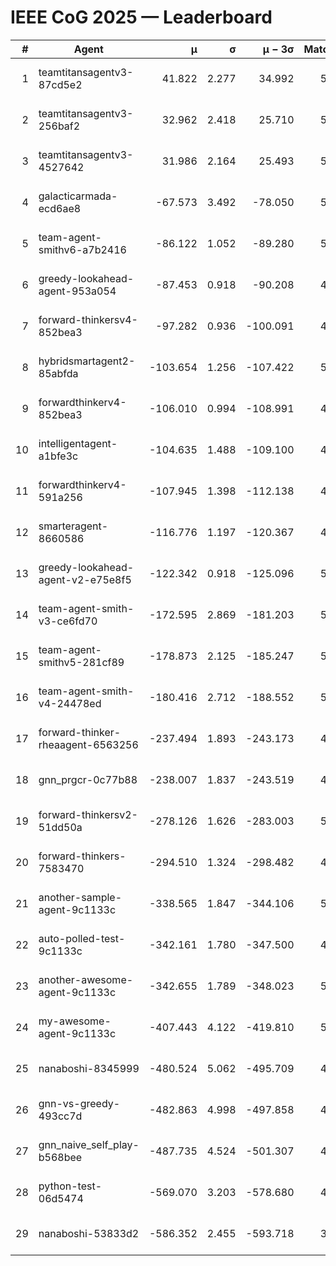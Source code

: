 # IEEE CoG 2025 — Leaderboard

| # | Agent | μ | σ | μ − 3σ | Matches | Updated |
|---:|---|---:|---:|---:|---:|---|
| 1 | teamtitansagentv3-87cd5e2 | 41.822 | 2.277 | 34.992 | 5392 | 2025-08-19 04:18 |
| 2 | teamtitansagentv3-256baf2 | 32.962 | 2.418 | 25.710 | 5472 | 2025-08-19 04:18 |
| 3 | teamtitansagentv3-4527642 | 31.986 | 2.164 | 25.493 | 5240 | 2025-08-19 04:18 |
| 4 | galacticarmada-ecd6ae8 | -67.573 | 3.492 | -78.050 | 5140 | 2025-08-19 04:18 |
| 5 | team-agent-smithv6-a7b2416 | -86.122 | 1.052 | -89.280 | 5260 | 2025-08-19 04:18 |
| 6 | greedy-lookahead-agent-953a054 | -87.453 | 0.918 | -90.208 | 4888 | 2025-08-19 04:18 |
| 7 | forward-thinkersv4-852bea3 | -97.282 | 0.936 | -100.091 | 4370 | 2025-08-19 04:18 |
| 8 | hybridsmartagent2-85abfda | -103.654 | 1.256 | -107.422 | 5010 | 2025-08-19 04:18 |
| 9 | forwardthinkerv4-852bea3 | -106.010 | 0.994 | -108.991 | 4189 | 2025-08-19 04:18 |
| 10 | intelligentagent-a1bfe3c | -104.635 | 1.488 | -109.100 | 4166 | 2025-08-19 04:18 |
| 11 | forwardthinkerv4-591a256 | -107.945 | 1.398 | -112.138 | 4633 | 2025-08-19 04:18 |
| 12 | smarteragent-8660586 | -116.776 | 1.197 | -120.367 | 4478 | 2025-08-19 04:18 |
| 13 | greedy-lookahead-agent-v2-e75e8f5 | -122.342 | 0.918 | -125.096 | 5228 | 2025-08-19 04:18 |
| 14 | team-agent-smith-v3-ce6fd70 | -172.595 | 2.869 | -181.203 | 5766 | 2025-08-19 04:18 |
| 15 | team-agent-smithv5-281cf89 | -178.873 | 2.125 | -185.247 | 5220 | 2025-08-19 04:18 |
| 16 | team-agent-smith-v4-24478ed | -180.416 | 2.712 | -188.552 | 5446 | 2025-08-19 04:18 |
| 17 | forward-thinker-rheaagent-6563256 | -237.494 | 1.893 | -243.173 | 4746 | 2025-08-19 04:18 |
| 18 | gnn_prgcr-0c77b88 | -238.007 | 1.837 | -243.519 | 4950 | 2025-08-19 04:18 |
| 19 | forward-thinkersv2-51dd50a | -278.126 | 1.626 | -283.003 | 5306 | 2025-08-19 04:18 |
| 20 | forward-thinkers-7583470 | -294.510 | 1.324 | -298.482 | 4700 | 2025-08-19 04:18 |
| 21 | another-sample-agent-9c1133c | -338.565 | 1.847 | -344.106 | 5220 | 2025-08-19 04:18 |
| 22 | auto-polled-test-9c1133c | -342.161 | 1.780 | -347.500 | 4780 | 2025-08-19 04:18 |
| 23 | another-awesome-agent-9c1133c | -342.655 | 1.789 | -348.023 | 5620 | 2025-08-19 04:18 |
| 24 | my-awesome-agent-9c1133c | -407.443 | 4.122 | -419.810 | 5480 | 2025-08-19 04:18 |
| 25 | nanaboshi-8345999 | -480.524 | 5.062 | -495.709 | 4340 | 2025-08-19 04:18 |
| 26 | gnn-vs-greedy-493cc7d | -482.863 | 4.998 | -497.858 | 4300 | 2025-08-19 04:18 |
| 27 | gnn_naive_self_play-b568bee | -487.735 | 4.524 | -501.307 | 4400 | 2025-08-19 04:18 |
| 28 | python-test-06d5474 | -569.070 | 3.203 | -578.680 | 4340 | 2025-08-19 04:18 |
| 29 | nanaboshi-53833d2 | -586.352 | 2.455 | -593.718 | 3910 | 2025-08-19 04:18 |
